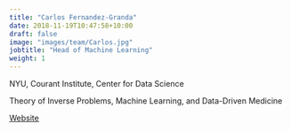 ```yaml
---
title: "Carlos Fernandez-Granda"
date: 2018-11-19T10:47:58+10:00
draft: false
image: "images/team/Carlos.jpg"
jobtitle: "Head of Machine Learning"
weight: 1
---
```

NYU, Courant Institute, Center for Data Science

Theory of Inverse Problems, Machine Learning, and Data-Driven Medicine

[Website](https://math.nyu.edu/~cfgranda/)
